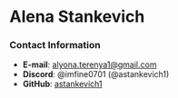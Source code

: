 # Alena Stankevich
### Contact Information
- **E-mail**: alyona.terenya1@gmail.com
- **Discord**: @imfine0701 (@astankevich1)
- **GitHub**: [astankevich1](https://github.com/astankevich1)

